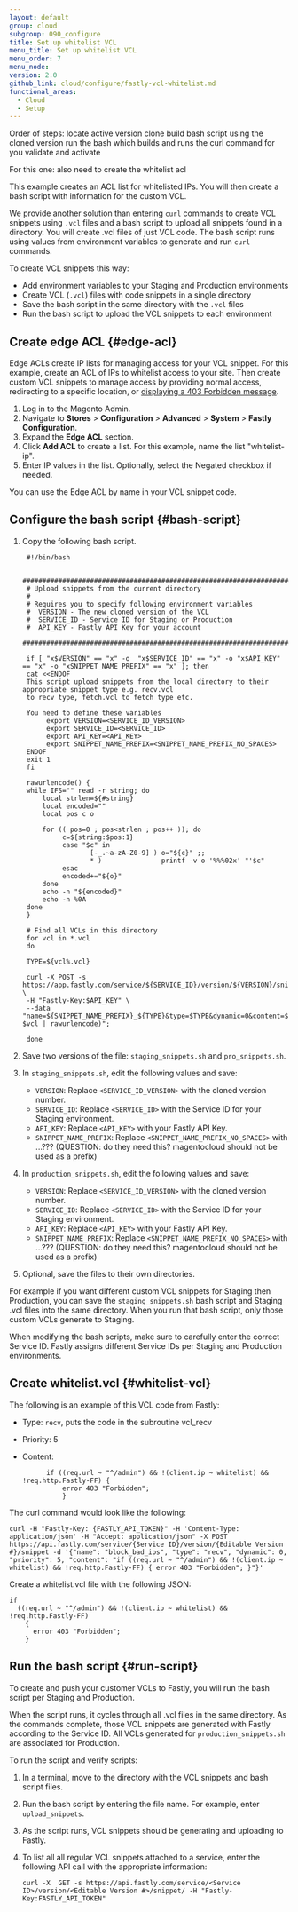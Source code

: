 ```yaml
---
layout: default
group: cloud
subgroup: 090_configure
title: Set up whitelist VCL
menu_title: Set up whitelist VCL
menu_order: 7
menu_node:
version: 2.0
github_link: cloud/configure/fastly-vcl-whitelist.md
functional_areas:
  - Cloud
  - Setup
---
```


Order of steps:
locate active version
clone
build bash script using the cloned version
run the bash which builds and runs the curl command for you
validate and activate

For this one:
also need to create the whitelist acl

This example creates an ACL list for whitelisted IPs. You will then create a bash script with information for the custom VCL.

We provide another solution than entering `curl` commands to create VCL snippets using `.vcl` files and a bash script to upload all snippets found in a directory. You will create .vcl files of just VCL code. The bash script runs using values from environment variables to generate and run `curl` commands.

To create VCL snippets this way:

* Add environment variables to your Staging and Production environments
* Create VCL (`.vcl`) files with code snippets in a single directory
* Save the bash script in the same directory with the `.vcl` files
* Run the bash script to upload the VCL snippets to each environment


## Create edge ACL {#edge-acl}
Edge ACLs create IP lists for managing access for your VCL snippet. For this example, create an ACL of IPs to whitelist access to your site. Then create custom VCL snippets to manage access by providing normal access, redirecting to a specific location, or [displaying a 403 Forbidden message](#block-ip).

1. Log in to the Magento Admin.
2. Navigate to **Stores** > **Configuration** > **Advanced** > **System** > **Fastly Configuration**.
3. Expand the **Edge ACL** section.
4. Click **Add ACL** to create a list. For this example, name the list "whitelist-ip".
5. Enter IP values in the list. Optionally, select the Negated checkbox if needed.

You can use the Edge ACL by name in your VCL snippet code.

## Configure the bash script {#bash-script}
1. Copy the following bash script.

      	#!/bin/bash

      	#############################################################################
      	# Upload snippets from the current directory
      	#
      	# Requires you to specify following environment variables
      	#  VERSION - The new cloned version of the VCL
      	#  SERVICE_ID - Service ID for Staging or Production
      	#  API_KEY - Fastly API Key for your account
      	#############################################################################

      	if [ "x$VERSION" == "x" -o  "x$SERVICE_ID" == "x" -o "x$API_KEY" == "x" -o "xSNIPPET_NAME_PREFIX" == "x" ]; then
      	cat <<ENDOF
      	This script upload snippets from the local directory to their appropriate snippet type e.g. recv.vcl
      	to recv type, fetch.vcl to fetch type etc.

      	You need to define these variables
      		 export VERSION=<SERVICE_ID_VERSION>
      		 export SERVICE_ID=<SERVICE_ID>
      		 export API_KEY=<API_KEY>
      		 export SNIPPET_NAME_PREFIX=<SNIPPET_NAME_PREFIX_NO_SPACES>
      	ENDOF
      	exit 1
      	fi

      	rawurlencode() {
      	while IFS="" read -r string; do
      		local strlen=${#string}
      		local encoded=""
      		local pos c o

      		for (( pos=0 ; pos<strlen ; pos++ )); do
      			 c=${string:$pos:1}
      			 case "$c" in
      					[-_.~a-zA-Z0-9] ) o="${c}" ;;
      					* )               printf -v o '%%%02x' "'$c"
      			 esac
      			 encoded+="${o}"
      		done
      		echo -n "${encoded}"
      		echo -n %0A
      	done
      	}

      	# Find all VCLs in this directory
      	for vcl in *.vcl
      	do

      	TYPE=${vcl%.vcl}

      	curl -X POST -s https://app.fastly.com/service/${SERVICE_ID}/version/${VERSION}/snippet \
      	-H "Fastly-Key:$API_KEY" \
      	--data "name=${SNIPPET_NAME_PREFIX}_${TYPE}&type=$TYPE&dynamic=0&content=$(cat $vcl | rawurlencode)";

      	done
2. Save two versions of the file: `staging_snippets.sh` and `pro_snippets.sh`.
3. In `staging_snippets.sh`, edit the following values and save:

    * `VERSION`: Replace `<SERVICE_ID_VERSION>` with the cloned version number.
    * `SERVICE_ID`: Replace `<SERVICE_ID>` with the Service ID for your Staging environment.
    * `API_KEY`: Replace `<API_KEY>` with your Fastly API Key.
    * `SNIPPET_NAME_PREFIX`: Replace `<SNIPPET_NAME_PREFIX_NO_SPACES>` with ...???  (QUESTION: do they need this? magentocloud should not be used as a prefix)
4. In `production_snippets.sh`, edit the following values and save:

    * `VERSION`: Replace `<SERVICE_ID_VERSION>` with the cloned version number.
    * `SERVICE_ID`: Replace `<SERVICE_ID>` with the Service ID for your Staging environment.
    * `API_KEY`: Replace `<API_KEY>` with your Fastly API Key.
    * `SNIPPET_NAME_PREFIX`: Replace `<SNIPPET_NAME_PREFIX_NO_SPACES>` with ...???  (QUESTION: do they need this? magentocloud should not be used as a prefix)
5. Optional, save the files to their own directories.

  For example if you want different custom VCL snippets for Staging then Production, you can save the `staging_snippets.sh` bash script and Staging .vcl files into the same directory. When you run that bash script, only those custom VCLs generate to Staging.

<div class="bs-callout bs-callout-warning" markdown="1">
When modifying the bash scripts, make sure to carefully enter the correct Service ID. Fastly assigns different Service IDs per Staging and Production environments.
</div>

## Create whitelist.vcl {#whitelist-vcl}
The following is an example of this VCL code from Fastly:

* Type: `recv`, puts the code in the subroutine vcl_recv
* Priority: 5
* Content:

			if ((req.url ~ "^/admin") && !(client.ip ~ whitelist) && !req.http.Fastly-FF) {
				error 403 "Forbidden";
				}

The curl command would look like the following:

	curl -H "Fastly-Key: {FASTLY_API_TOKEN}" -H 'Content-Type: application/json' -H "Accept: application/json" -X POST https://api.fastly.com/service/{Service ID}/version/{Editable Version #}/snippet -d '{"name": "block_bad_ips", "type": "recv", "dynamic": 0, "priority": 5, "content": "if ((req.url ~ "^/admin") && !(client.ip ~ whitelist) && !req.http.Fastly-FF) { error 403 "Forbidden"; }"}'


Create a whitelist.vcl file with the following JSON:

    if
      ((req.url ~ "^/admin") && !(client.ip ~ whitelist) && !req.http.Fastly-FF)
        {
          error 403 "Forbidden";
        }




## Run the bash script {#run-script}
To create and push your customer VCLs to Fastly, you will run the bash script per Staging and Production.

When the script runs, it cycles through all .vcl files in the same directory. As the commands complete, those VCL snippets are generated with Fastly according to the Service ID. All VCLs generated for `production_snippets.sh` are associated for Production.

To run the script and verify scripts:

1. In a terminal, move to the directory with the VCL snippets and bash script files.
2. Run the bash script by entering the file name. For example, enter `upload_snippets`.
3. As the script runs, VCL snippets should be generating and uploading to Fastly.
4. To list all all regular VCL snippets attached to a service, enter the following API call with the appropriate information:

	   curl -X  GET -s https://api.fastly.com/service/<Service ID>/version/<Editable Version #>/snippet/ -H "Fastly-Key:FASTLY_API_TOKEN"
